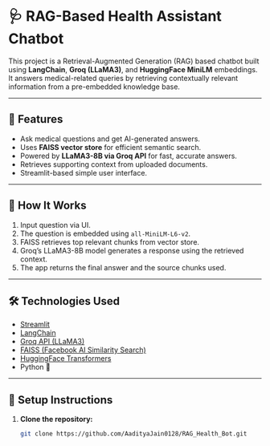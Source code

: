 # 🩺 RAG-Based Health Assistant Chatbot

This project is a Retrieval-Augmented Generation (RAG) based chatbot built using **LangChain**, **Groq (LLaMA3)**, and **HuggingFace MiniLM** embeddings. It answers medical-related queries by retrieving contextually relevant information from a pre-embedded knowledge base.

---

## 🚀 Features

- Ask medical questions and get AI-generated answers.
- Uses **FAISS vector store** for efficient semantic search.
- Powered by **LLaMA3-8B via Groq API** for fast, accurate answers.
- Retrieves supporting context from uploaded documents.
- Streamlit-based simple user interface.

---

## 🧠 How It Works

1. Input question via UI.
2. The question is embedded using `all-MiniLM-L6-v2`.
3. FAISS retrieves top relevant chunks from vector store.
4. Groq’s LLaMA3-8B model generates a response using the retrieved context.
5. The app returns the final answer and the source chunks used.

---

## 🛠️ Technologies Used

- [Streamlit](https://streamlit.io/)
- [LangChain](https://www.langchain.com/)
- [Groq API (LLaMA3)](https://groq.com/)
- [FAISS (Facebook AI Similarity Search)](https://github.com/facebookresearch/faiss)
- [HuggingFace Transformers](https://huggingface.co/)
- Python 🐍

---

## 🧪 Setup Instructions

1. **Clone the repository:**

   ```bash
   git clone https://github.com/AadityaJain0128/RAG_Health_Bot.git